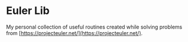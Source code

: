 # Euler Lib

My personal collection of useful routines created while solving problems from [https://projecteuler.net/](https://projecteuler.net/).

